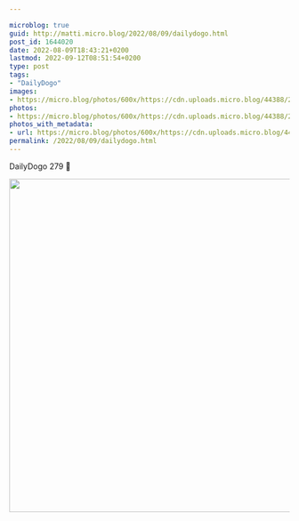 ```yaml
---

microblog: true
guid: http://matti.micro.blog/2022/08/09/dailydogo.html
post_id: 1644020
date: 2022-08-09T18:43:21+0200
lastmod: 2022-09-12T08:51:54+0200
type: post
tags:
- "DailyDogo"
images:
- https://micro.blog/photos/600x/https://cdn.uploads.micro.blog/44388/2022/d395fd8aa3.jpg
photos:
- https://micro.blog/photos/600x/https://cdn.uploads.micro.blog/44388/2022/d395fd8aa3.jpg
photos_with_metadata:
- url: https://micro.blog/photos/600x/https://cdn.uploads.micro.blog/44388/2022/d395fd8aa3.jpg
permalink: /2022/08/09/dailydogo.html
---
```

DailyDogo 279 🐶

<img src="/media/uploads/2022/d395fd8aa3.jpg" width="600" height="600" alt="" />
